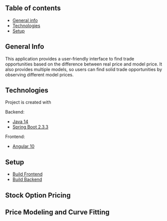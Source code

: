 ## Table of contents
* [General info](#general-info)
* [Technologies](#technologies)
* [Setup](#setup)

## General Info
This application provides a user-friendly interface to find trade opportunities 
based on the difference between real price and model price. It also provides multiple models, 
so users can find solid trade opportunities by observing different model prices.
	
## Technologies
Project is created with 

Backend: 
* [Java 14](https://docs.oracle.com/en/java/javase/14/) 
* [Spring Boot 2.3.3](https://spring.io/projects/spring-boot)

Frontend:
* [Angular 10](https://angular.io/)
	
## Setup
* [Build Frontend](https://github.com/skatergu/stock-option/blob/master/options-frontend)
* [Build Backend](https://github.com/skatergu/stock-option/tree/master/options-backend)


## Stock Option Pricing

## Price Modeling and Curve Fitting

